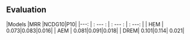 ## Evaluation
|Models |MRR |NCDG10|P10|
|---: | : --- : | : --- : | : ---: |
| HEM | 0.073|0.083|0.016| 
| AEM | 0.081|0.091|0.018|
| DREM| 0.101|0.114| 0.021|  
